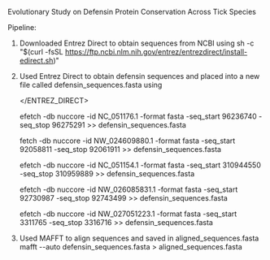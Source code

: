 Evolutionary Study on Defensin Protein Conservation Across Tick Species

Pipeline:
1. Downloaded Entrez Direct to obtain sequences from NCBI using sh -c "$(curl -fsSL https://ftp.ncbi.nlm.nih.gov/entrez/entrezdirect/install-edirect.sh)"
2. Used Entrez Direct to obtain defensin sequences and placed into a new file called defensin_sequences.fasta using

   </ENTREZ_DIRECT>
	
   efetch -db nuccore -id NC_051176.1 -format fasta -seq_start 96236740 -seq_stop 96275291 >> defensin_sequences.fasta
   
   fetch -db nuccore -id NW_024609880.1 -format fasta -seq_start 92058811 -seq_stop 92061911 >> defensin_sequences.fasta
   
   efetch -db nuccore -id NC_051154.1 -format fasta -seq_start 310944550 -seq_stop 310959889 >> defensin_sequences.fasta
   
   efetch -db nuccore -id NW_026085831.1 -format fasta -seq_start 92730987 -seq_stop 92743499 >> defensin_sequences.fasta
   
   efetch -db nuccore -id NW_027051223.1 -format fasta -seq_start 3311765 -seq_stop 3316716 >> defensin_sequences.fasta
   
4. Used MAFFT to align sequences and saved in aligned_sequences.fasta
   mafft --auto defensin_sequences.fasta > aligned_sequences.fasta

